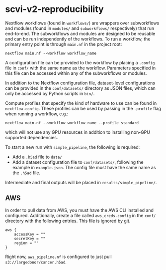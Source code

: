 # scvi-v2-reproducibility

Nextflow workflows (found in `workflows/`) are wrappers over subworkflows and modules 
(found in `modules/` and `subworkflows/` respectively) that run end-to-end. The 
subworkflows and modules are designed to be reusable and can be run independently of the 
workflows. To run a workflow, the primary entry point is through `main.nf` in the 
project root:

```
nextflow main.nf --workflow workflow_name
```

A configuration file can be provided to the workflow by placing a `.config` file in 
`conf/` with the same name as the workflow. Parameters specified in this file can be 
accessed within any of the subworkflows or modules.

In addition to the Nextflow configuration file, dataset-level configurations can be 
provided in the `conf/datasets/` directory as JSON files, which can only be accessed
by Python scripts in `bin/`.

Compute profiles that specify the kind of hardware to use can be found in
`nextflow.config`. These profiles can be used by passing in the `-profile` flag when 
running a workflow, e.g.:

```
nextflow main.nf --workflow workflow_name --profile standard
```

which will not use any GPU resources in addition to installing non-GPU supported 
dependencies.

To start a new run with `simple_pipeline`, the following is required:
- Add a `.h5ad` file to `data/`
- Add a dataset configuration file to `conf/datasets/`, following the example
in `example.json`. The config file must have the same name as the `.h5ad` file.

Intermediate and final outputs will be placed in `results/simple_pipeline/`.

## AWS
In order to pull data from AWS, you must have the AWS CLI installed and configured. 
Additionally, create a file called `aws_creds.config` in the `conf/` directory with the
following entries. This file is ignored by git.
```
aws {
    accessKey = ""
    secretKey = ""
    region = ""
}
```
Right now, `aws_pipeline.nf` is configured to just pull `s3://largedonor/cancer.h5ad`.
